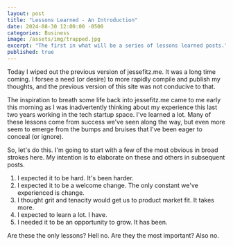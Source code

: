 ```yaml
---
layout: post
title: "Lessons Learned - An Introduction"
date: 2024-08-30 12:00:00 -0500
categories: Business
image: /assets/img/trapped.jpg
excerpt: "The first in what will be a series of lessons learned posts."
published: true
---
```


Today I wiped out the previous version of jessefitz.me. It was a long time coming.  I forsee a need (or desire) to more rapidly compile and publish my thoughts, and the previous version of this site was not conducive to that.

The inspiration to breath some life back into jessefitz.me came to me early this morning as I was inadvertently thinking about my experience this last two years working in the tech startup space.  I've learned a lot.  Many of these lessons come from success we've seen along the way, but even more seem to emerge from the bumps and bruises that I've been eager to conceal (or ignore).

So, let's do this.  I'm going to start with a few of the most obvious in broad strokes here.  My intention is to elaborate on these and others in subsequent posts.

1. I expected it to be hard.  It's been harder.
2. I expected it to be a welcome change. The only constant we've experienced is change.
3. I thought grit and tenacity would get us to product market fit. It takes more.
4. I expected to learn a lot.  I have.
5. I needed it to be an opportunity to grow.  It has been.

Are these the only lessons?  Hell no.  Are they the most important?  Also no.  
